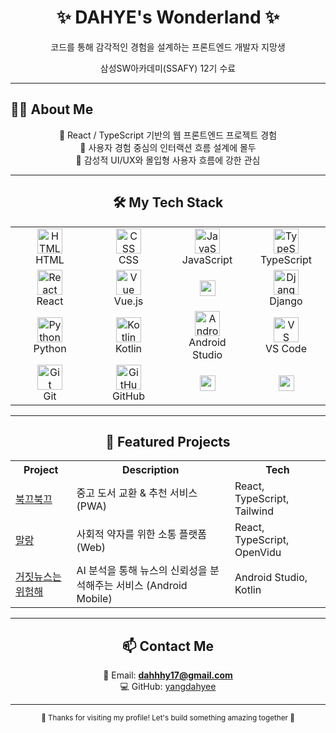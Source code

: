 <div align="center">
  <h1>✨ DAHYE's Wonderland ✨</h1>
  <p>코드를 통해 감각적인 경험을 설계하는 프론트엔드 개발자 지망생</p>
  <p>삼성SW아카데미(SSAFY) 12기 수료</p>
</div>

<hr>

## 🙋‍♀️ About Me

<div align="center">

🌱 React / TypeScript 기반의 웹 프론트엔드 프로젝트 경험  
🎯 사용자 경험 중심의 인터랙션 흐름 설계에 몰두  
🎨 감성적 UI/UX와 몰입형 사용자 흐름에 강한 관심   

</div>

<hr>

<h2 align="center">🛠️ My Tech Stack</h2>

<div align="center">

<table>
  <tr>
    <td align="center" width="110">
      <img src="https://cdn.jsdelivr.net/gh/devicons/devicon/icons/html5/html5-original.svg" height="40" alt="HTML" /><br />HTML
    </td>
    <td align="center" width="110">
      <img src="https://cdn.jsdelivr.net/gh/devicons/devicon/icons/css3/css3-original.svg" height="40" alt="CSS" /><br />CSS
    </td>
    <td align="center" width="110">
      <img src="https://cdn.jsdelivr.net/gh/devicons/devicon/icons/javascript/javascript-original.svg" height="40" alt="JavaScript" /><br />JavaScript
    </td>
    <td align="center" width="110">
      <img src="https://cdn.jsdelivr.net/gh/devicons/devicon/icons/typescript/typescript-original.svg" height="40" alt="TypeScript" /><br />TypeScript
    </td>
  </tr>
  <tr>
    <td align="center">
      <img src="https://cdn.jsdelivr.net/gh/devicons/devicon/icons/react/react-original.svg" height="40" alt="React" /><br />React
    </td>
    <td align="center">
      <img src="https://cdn.jsdelivr.net/gh/devicons/devicon/icons/vuejs/vuejs-original.svg" height="40" alt="Vue" /><br />Vue.js
    </td>
    <td align="center">
      <img src="https://img.shields.io/badge/TailwindCSS-06B6D4?style=for-the-badge&logo=tailwindcss&logoColor=white" height="25" /><br />
    </td>
    <td align="center">
      <img src="https://cdn.jsdelivr.net/gh/devicons/devicon/icons/django/django-plain.svg" height="40" alt="Django" /><br />Django
    </td>
  </tr>
  <tr>
    <td align="center">
      <img src="https://cdn.jsdelivr.net/gh/devicons/devicon/icons/python/python-original.svg" height="40" alt="Python" /><br />Python
    </td>
    <td align="center">
      <img src="https://cdn.jsdelivr.net/gh/devicons/devicon/icons/kotlin/kotlin-original.svg" height="40" alt="Kotlin" /><br />Kotlin
    </td>
    <td align="center">
      <img src="https://cdn.jsdelivr.net/gh/devicons/devicon/icons/androidstudio/androidstudio-original.svg" height="40" alt="Android Studio" /><br />Android Studio
    </td>
    <td align="center">
      <img src="https://cdn.jsdelivr.net/gh/devicons/devicon/icons/vscode/vscode-original.svg" height="40" alt="VS Code" /><br />VS Code
    </td>
  </tr>
  <tr>
    <td align="center">
      <img src="https://cdn.jsdelivr.net/gh/devicons/devicon/icons/git/git-original.svg" height="40" alt="Git" /><br />Git
    </td>
    <td align="center">
      <img src="https://cdn.jsdelivr.net/gh/devicons/devicon/icons/github/github-original.svg" height="40" alt="GitHub" /><br />GitHub
    </td>
    <td align="center">
      <img src="https://img.shields.io/badge/Notion-000000?style=for-the-badge&logo=notion&logoColor=white" height="25" /><br />
    </td>
    <td align="center">
      <img src="https://img.shields.io/badge/Figma-F24E1E?style=for-the-badge&logo=figma&logoColor=white" height="25" /><br />
    </td>
  </tr>
</table>

</div>

<hr>

<h2 align="center">📌 Featured Projects</h2>

<div align="center">

<table>
  <tr>
    <th>Project</th>
    <th>Description</th>
    <th>Tech</th>
  </tr>
  <tr>
    <td><a href="https://github.com/yangdahyee/bookshy">북끄북끄</a></td>
    <td>중고 도서 교환 & 추천 서비스 (PWA)</td>
    <td>React, TypeScript, Tailwind</td>
  </tr>
  <tr>
    <td><a href="https://github.com/yangdahyee/malang">말랑</a></td>
    <td>사회적 약자를 위한 소통 플랫폼 (Web) </td>
    <td>React, TypeScript, OpenVidu </td>
  </tr>
   <tr>
    <td><a href="https://github.com/yangdahyee/malang">거짓뉴스는 위험해</a></td>
    <td>AI 분석을 통해 뉴스의 신뢰성을 분석해주는 서비스 (Android Mobile) </td>
    <td>Android Studio, Kotlin </td>
  </tr>
</table>

</div>

<hr>

<h2 align="center">📫 Contact Me</h2>

<div align="center">

📧 Email: **dahhhy17@gmail.com**  
💻 GitHub: [yangdahyee](https://github.com/yangdahyee)

</div>

<hr>

<div align="center">
  <sub>💖 Thanks for visiting my profile! Let's build something amazing together 💖</sub>
</div>
